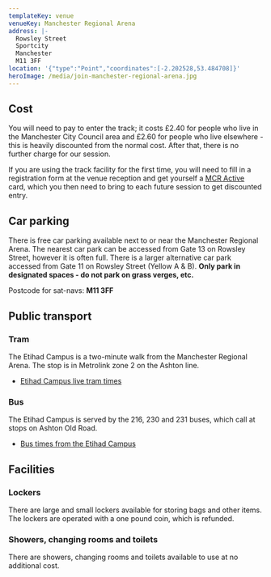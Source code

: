 ```yaml
---
templateKey: venue
venueKey: Manchester Regional Arena
address: |-
  Rowsley Street
  Sportcity
  Manchester
  M11 3FF
location: '{"type":"Point","coordinates":[-2.202528,53.484708]}'
heroImage: /media/join-manchester-regional-arena.jpg
---
```

## Cost

You will need to pay to enter the track; it costs £2.40 for people who live in 
the Manchester City Council area and £2.60 for people who live elsewhere - this 
is heavily discounted from the normal cost. After that, there is no further 
charge for our session.

If you are using the track facility for the first time, you will need to fill in
a registration form at the venue reception and get yourself a 
[MCR Active](https://mcractive.com) card, which you then need to bring to each 
future session to get discounted entry.

## Car parking

There is free car parking available next to or near the Manchester Regional 
Arena. The nearest car park can be accessed from Gate 13 on Rowsley Street, 
however it is often full. There is a larger alternative car park accessed from 
Gate 11 on Rowsley Street (Yellow A & B). **Only park in designated spaces - 
do not park on grass verges, etc.**

Postcode for sat-navs: **M11 3FF**

## Public transport

### Tram

The Etihad Campus is a two-minute walk from the Manchester Regional Arena. 
The stop is in Metrolink zone 2 on the Ashton line.

* [Etihad Campus live tram times](https://tfgm.com/public-transport/tram/stops/etihad-campus-tram)

### Bus

The Etihad Campus is served by the 216, 230 and 231 buses, which call at stops
on Ashton Old Road.

* [Bus times from the Etihad Campus](https://tfgm.com/public-transport/bus/stops/1800EB32531)

## Facilities

### Lockers

There are large and small lockers available for storing bags and other items.
The lockers are operated with a one pound coin, which is refunded.

### Showers, changing rooms and toilets

There are showers, changing rooms and toilets available to use at no additional
cost.
